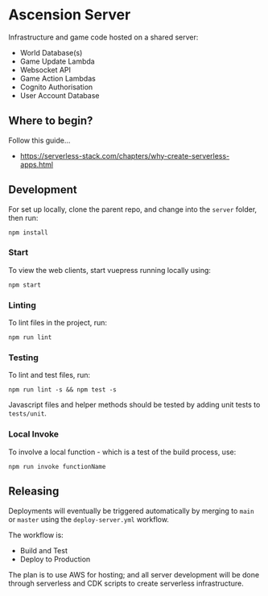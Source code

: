 # Ascension Server

Infrastructure and game code hosted on a shared server:

- World Database(s)
- Game Update Lambda
- Websocket API
- Game Action Lambdas
- Cognito Authorisation
- User Account Database

## Where to begin?

Follow this guide...
- https://serverless-stack.com/chapters/why-create-serverless-apps.html

## Development

For set up locally, clone the parent repo, and change into the `server` folder, then run:
```
npm install
```

### Start

To view the web clients, start vuepress running locally using:
```
npm start
```

### Linting

To lint files in the project, run:
```
npm run lint
```

### Testing

To lint and test files, run:
```
npm run lint -s && npm test -s
```

Javascript files and helper methods should be tested by adding unit tests to `tests/unit`.

### Local Invoke

To involve a local function - which is a test of the build process, use:
```
npm run invoke functionName
```

## Releasing

Deployments will eventually be triggered automatically by merging to `main` or `master` using the `deploy-server.yml` workflow.

The workflow is:
- Build and Test
- Deploy to Production

The plan is to use AWS for hosting; and all server development will be done through serverless and CDK scripts to create serverless infrastructure.
